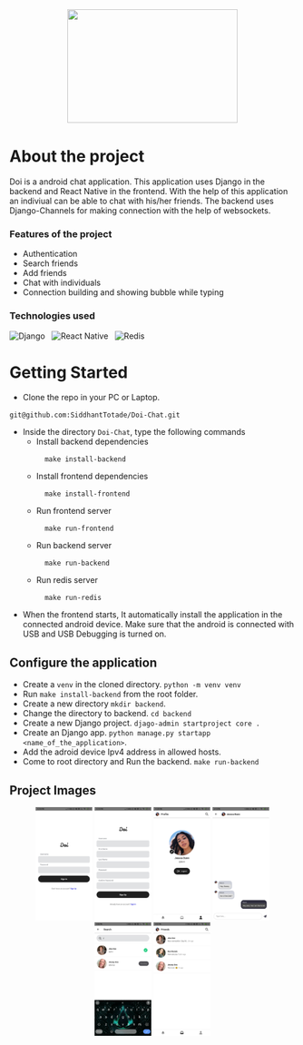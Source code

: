 <div align="center" >
  <img src="https://github.com/SiddhantTotade/Doi---A-Django-Chat-Application/blob/main/App%20Images/Doi%20Chat.png" width="300px" height="200px" />
</div>

# About the project

Doi is a android chat application. This application uses Django in the backend and React Native in the frontend. With the help of this application an indiviual can be able to chat with his/her friends. The backend uses Django-Channels for making connection with the help of websockets. 

### Features of the project
+ Authentication
+ Search friends
+ Add friends
+ Chat with individuals
+ Connection building and showing bubble while typing

### Technologies used
![Django](https://img.shields.io/badge/django-%23092E20.svg?style=for-the-badge&logo=django&logoColor=white) &nbsp; ![React Native](https://img.shields.io/badge/react_native-%2320232a.svg?style=for-the-badge&logo=react&logoColor=%2361DAFB) &nbsp; ![Redis](https://img.shields.io/badge/redis-%23DD0031.svg?style=for-the-badge&logo=redis&logoColor=white)

# Getting Started
+ Clone the repo in your PC or Laptop.
```shell
git@github.com:SiddhantTotade/Doi-Chat.git
```
+ Inside the directory `Doi-Chat`, type the following commands
  - Install backend dependencies
    ```shell
      make install-backend
    ```
  - Install frontend dependencies
    ```shell
      make install-frontend
    ```
  - Run frontend server
    ```shell
      make run-frontend
    ```
  - Run backend server
    ```shell
      make run-backend
    ```
  - Run redis server
    ```shell
      make run-redis
    ```
+ When the frontend starts, It automatically install the application in the connected android device. Make sure that the android is connected with USB and USB Debugging is turned on.

## Configure the application
+ Create a `venv` in the cloned directory. `python -m venv venv`
+ Run `make install-backend` from the root folder.
+ Create a new directory `mkdir backend`.
+ Change the directory to backend. `cd backend`
+ Create a new Django project. `djago-admin startproject core .`
+ Create an Django app. `python manage.py startapp <name_of_the_application>`.
+ Add the adroid device Ipv4 address in allowed hosts.
+ Come to root directory and Run the backend. `make run-backend`

## Project Images
<div align="center" gap="10px" display="flex">
  <img src="https://github.com/SiddhantTotade/Doi-Chat/blob/main/App%20Images/Screenshot_2024-03-18-12-18-19-257_com.frontend.jpg" width="100px" />
  <img src="https://github.com/SiddhantTotade/Doi-Chat/blob/main/App%20Images/Screenshot_2024-03-18-12-18-24-679_com.frontend.jpg" width="100px" />
  <img src="https://github.com/SiddhantTotade/Doi-Chat/blob/main/App%20Images/Screenshot_2024-03-18-12-20-55-315_com.frontend.jpg" width="100px" />
  <img src="https://github.com/SiddhantTotade/Doi-Chat/blob/main/App%20Images/Screenshot_2024-03-18-14-13-09-764_com.frontend.jpg" width="100px" />
  <img src="https://github.com/SiddhantTotade/Doi-Chat/blob/main/App%20Images/Screenshot_2024-03-18-15-56-11-095_com.frontend.jpg" width="100px" />
  <img src="https://github.com/SiddhantTotade/Doi-Chat/blob/main/App%20Images/Screenshot_2024-03-18-15-57-08-126_com.frontend.jpg" width="100px" />
<div/>
